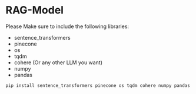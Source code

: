 # RAG-Model
Please Make sure to include the following libraries:
* sentence_transformers
* pinecone
* os
* tqdm
* cohere (Or any other LLM you want)
* numpy
* pandas

```bash
pip install sentence_transformers pinecone os tqdm cohere numpy pandas
